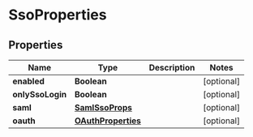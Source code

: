 # SsoProperties

## Properties
Name | Type | Description | Notes
------------ | ------------- | ------------- | -------------
**enabled** | **Boolean** |  |  [optional]
**onlySsoLogin** | **Boolean** |  |  [optional]
**saml** | [**SamlSsoProps**](SamlSsoProps.md) |  |  [optional]
**oauth** | [**OAuthProperties**](OAuthProperties.md) |  |  [optional]

